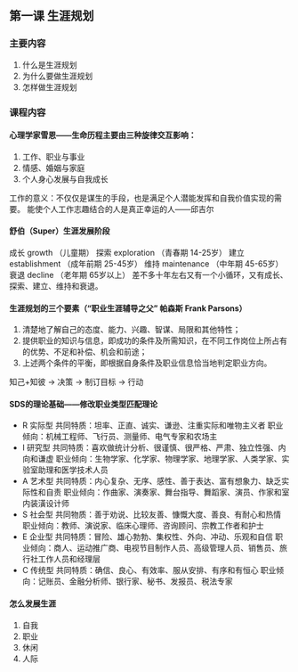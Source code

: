 ## 第一课 生涯规划
### 主要内容
1. 什么是生涯规划
2. 为什么要做生涯规划
3. 怎样做生涯规划
 
### 课程内容
#### 心理学家雪恩——生命历程主要由三种旋律交互影响：
1. 工作、职业与事业
2. 情感、婚姻与家庭
3. 个人身心发展与自我成长
 
工作的意义：不仅仅是谋生的手段，也是满足个人潜能发挥和自我价值实现的需要。
能使个人工作志趣结合的人是真正幸运的人——邱吉尔
 
#### 舒伯（Super）生涯发展阶段
成长 growth （儿童期）
探索 exploration （青春期 14-25岁）
建立 establishment （成年前期 25-45岁）
维持 maintenance （中年期 45-65岁）
衰退 decline （老年期 65岁以上）
差不多十年左右又有一个小循环，又有成长、探索、建立、维持和衰退。
 
#### 生涯规划的三个要素（“职业生涯辅导之父” 帕森斯 Frank Parsons）
1. 清楚地了解自己的态度、能力、兴趣、智谋、局限和其他特性；
2. 提供职业的知识与信息，即成功的条件及所需知识，在不同工作岗位上所占有的优势、不足和补偿、机会和前途；
3. 上述两个条件的平衡，即根据自身条件及职业信息恰当地判定职业方向。
 
知己+知彼 -> 决策 -> 制订目标 -> 行动
 
#### SDS的理论基础——修改职业类型匹配理论
- R 实际型
共同特质：坦率、正直、诚实、谦逊、注重实际和唯物主义者
职业倾向：机械工程师、飞行员、测量师、电气专家和农场主
- I 研究型
共同特质：喜欢做统计分析、很谨慎、很严格、严肃、独立性强、内向和谦虚
职业倾向：生物学家、化学家、物理学家、地理学家、人类学家、实验室助理和医学技术人员
- A 艺术型
共同特质：内心复杂、无序、感性、善于表达、富有想象力、缺乏实际性和自责
职业倾向：作曲家、演奏家、舞台指导、舞蹈家、演员、作家和室内装潢设计师
- S 社会型
共同物质：善于劝说、比较友善、慷慨大度、善良、有耐心和热情
职业倾向：教师、演说家、临床心理师、咨询顾问、宗教工作者和护士
- E 企业型
共同特质：冒险、雄心勃勃、集权性、外向、冲动、乐观和自信
职业倾向：商人、运动推广商、电视节目制作人员、高级管理人员、销售员、旅行社工作人员和经理层
- C 传统型
共同特质：确信、良心、有效率、服从安排、有序和有恒心
职业倾向：记账员、金融分析师、银行家、秘书、发报员、税法专家
 
#### 怎么发展生涯
1. 自我
2. 职业
3. 休闲
4. 人际
